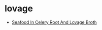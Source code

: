 # lovage

 * [Seafood In Celery Root And Lovage Broth](index/s/seafood-in-celery-root-and-lovage-broth-108678.json)
